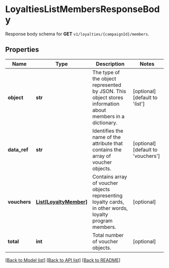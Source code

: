 # LoyaltiesListMembersResponseBody

Response body schema for **GET** `v1/loyalties/{campaignId}/members`.

## Properties
Name | Type | Description | Notes
------------ | ------------- | ------------- | -------------
**object** | **str** | The type of the object represented by JSON. This object stores information about members in a dictionary. | [optional] [default to 'list']
**data_ref** | **str** | Identifies the name of the attribute that contains the array of voucher objects. | [optional] [default to 'vouchers']
**vouchers** | [**List[LoyaltyMember]**](LoyaltyMember.md) | Contains array of voucher objects representing loyalty cards, in other words, loyalty program members. | [optional] 
**total** | **int** | Total number of voucher objects. | [optional] 

[[Back to Model list]](../README.md#documentation-for-models) [[Back to API list]](../README.md#documentation-for-api-endpoints) [[Back to README]](../README.md)


